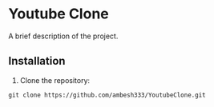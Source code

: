# Youtube Clone

A brief description of the project.

## Installation

1. Clone the repository:
```shell
git clone https://github.com/ambesh333/YoutubeClone.git

